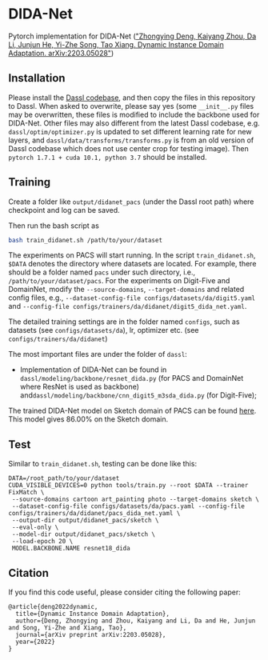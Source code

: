 # DIDA-Net

Pytorch implementation for DIDA-Net (["Zhongying Deng, Kaiyang Zhou, Da Li, Junjun He, Yi-Zhe Song, Tao Xiang. Dynamic Instance Domain Adaptation. arXiv:2203.05028"](https://arxiv.org/abs/2203.05028))

## Installation

Please install the [Dassl codebase](https://github.com/KaiyangZhou/Dassl.pytorch#get-started), and then copy the files in this repository to Dassl. 
When asked to overwrite, please say yes (some `__init__.py` files may be overwritten, these files is modified to include the backbone used for DIDA-Net. 
Other files may also different from the latest Dassl codebase, e.g. `dassl/optim/optimizer.py` is updated to set different learning rate for new layers, and 
`dassl/data/transforms/transforms.py` is from an old version of Dassl codebase which does not use center crop for testing image).
Then `pytorch 1.7.1 + cuda 10.1, python 3.7` should be installed.

## Training

Create a folder like `output/didanet_pacs` (under the Dassl root path) where checkpoint and log can be saved.

Then run the bash script as
```bash
bash train_didanet.sh /path/to/your/dataset
```

The experiments on PACS will start running. In the script `train_didanet.sh`, `$DATA` denotes the directory where datasets are located. For example, there should be a folder named `pacs` under such directory, i.e., `/path/to/your/dataset/pacs`. 
For the experiments on Digit-Five and DomainNet, modify the `--source-domains`, `--target-domains` and related config files, e.g., `--dataset-config-file configs/datasets/da/digit5.yaml` and `--config-file configs/trainers/da/didanet/digit5_dida_net.yaml`.

The detailed training settings are in the folder named `configs`, such as datasets (see `configs/datasets/da`), lr, optimizer etc. (see `configs/trainers/da/didanet`)

The most important files are under the folder of `dassl`: 
* Implementation of DIDA-Net can be found in `dassl/modeling/backbone/resnet_dida.py` (for PACS and DomainNet where ResNet is used as backbone) and`dassl/modeling/backbone/cnn_digit5_m3sda_dida.py` (for Digit-Five);

The trained DIDA-Net model on Sketch domain of PACS can be found [here](https://drive.google.com/drive/folders/1mLIkm-CburEhI27tT8CPkFK991qXaj6r?usp=sharing). This model gives 86.00% on the Sketch domain.

## Test

Similar to `train_didanet.sh`, testing can be done like this:

```
DATA=/root_path/to/your/dataset
CUDA_VISIBLE_DEVICES=0 python tools/train.py --root $DATA --trainer FixMatch \
 --source-domains cartoon art_painting photo --target-domains sketch \
 --dataset-config-file configs/datasets/da/pacs.yaml --config-file configs/trainers/da/didanet/pacs_dida_net.yaml \
 --output-dir output/didanet_pacs/sketch \
 --eval-only \
 --model-dir output/didanet_pacs/sketch \
 --load-epoch 20 \
 MODEL.BACKBONE.NAME resnet18_dida
```

## Citation

If you find this code useful, please consider citing the following paper:
```
@article{deng2022dynamic,
  title={Dynamic Instance Domain Adaptation},
  author={Deng, Zhongying and Zhou, Kaiyang and Li, Da and He, Junjun and Song, Yi-Zhe and Xiang, Tao},
  journal={arXiv preprint arXiv:2203.05028},
  year={2022}
}
```